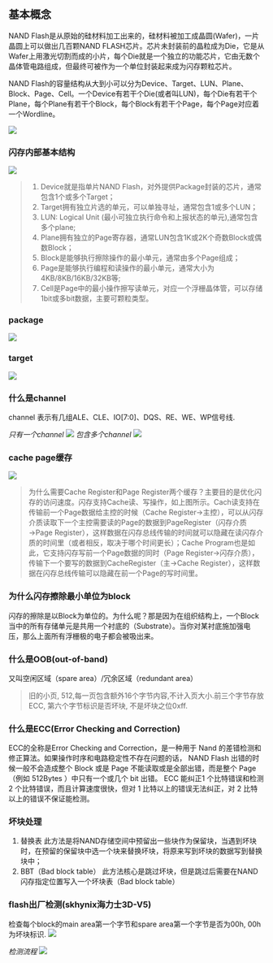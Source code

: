 ## 基本概念
        
NAND Flash是从原始的硅材料加工出来的，硅材料被加工成晶圆(Wafer)，一片晶圆上可以做出几百颗NAND FLASH芯片。芯片未封装前的晶粒成为Die，它是从Wafer上用激光切割而成的小片，每个Die就是一个独立的功能芯片，它由无数个晶体管电路组成，但最终可被作为一个单位封装起来成为闪存颗粒芯片。

NAND Flash的容量结构从大到小可以分为Device、Target、LUN、Plane、Block、Page、Cell。一个Device有若干个Die(或者叫LUN)，每个Die有若干个Plane，每个Plane有若干个Block，每个Block有若干个Page，每个Page对应着一个Wordline。

![](img/chip.png)

### 闪存内部基本结构
![](img/arch.png)

> 1. Device就是指单片NAND Flash，对外提供Package封装的芯片，通常包含1个或多个Target；
> 2. Target拥有独立片选的单元，可以单独寻址，通常包含1或多个LUN；
> 3. LUN: Logical Unit (最小可独立执行命令和上报状态的单元),通常包含多个plane;
> 4. Plane拥有独立的Page寄存器，通常LUN包含1K或2K个奇数Block或偶数Block；
> 5. Block是能够执行擦除操作的最小单元，通常由多个Page组成；
> 6. Page是能够执行编程和读操作的最小单元，通常大小为4KB/8KB/16KB/32KB等;
> 7. Cell是Page中的最小操作擦写读单元，对应一个浮栅晶体管，可以存储1bit或多bit数据，主要可颗粒类型。

### package
![](img/package.png)

### target
![](img/target.png)

### 什么是channel
channel 表示有几组ALE、CLE、IO[7:0]、DQS、RE、WE、WP信号线.

*只有一个channel*
![](img/channel.png)
*包含多个channel*
![](img/multi_channel.png)

### cache page缓存
![](img/page_cache.png)

> 为什么需要Cache Register和Page Register两个缓存？主要目的是优化闪存的访问速度。闪存支持Cache读、写操作，如上图所示。Cach读支持在传输前一个Page数据给主控的时候（Cache Register→主控），可以从闪存介质读取下一个主控需要读的Page的数据到PageRegister（闪存介质→Page Register），这样数据在闪存总线传输的时间就可以隐藏在读闪存介质的时间里（或者相反，取决于哪个时间更长）；Cache Program也是如此，它支持闪存写前一个Page数据的同时（Page Register→闪存介质），传输下一个要写的数据到CacheRegister（主→Cache Register），这样数据在闪存总线传输可以隐藏在前一个Page的写时间里。

### 为什么闪存擦除最小单位为block
闪存的擦除是以Block为单位的。为什么呢？那是因为在组织结构上，一个Block当中的所有存储单元是共用一个衬底的（Substrate）。当你对某衬底施加强电压，那么上面所有浮栅极的电子都会被吸出来。

### 什么是OOB(out-of-band)
又叫空闲区域（spare area）/冗余区域（redundant area）
> 旧的小页, 512,每一页包含额外16个字节内容,不计入页大小.前三个字节存放ECC, 第六个字节标识是否坏块, 不是坏块之位0xff.
### 什么是ECC(Error Checking and Correction)
ECC的全称是Error Checking and Correction，是一种用于 Nand 的差错检测和修正算法。如果操作时序和电路稳定性不存在问题的话， NAND Flash 出错的时候一般不会造成整个 Block 或是 Page 不能读取或是全部出错，而是整个 Page （例如 512Bytes ）中只有一个或几个 bit 出错。 ECC 能纠正1 个比特错误和检测2 个比特错误，而且计算速度很快，但对 1 比特以上的错误无法纠正，对 2 比特以上的错误不保证能检测。

### 坏块处理
1. 替换表
此方法是将NAND存储空间中预留出一些块作为保留块，当遇到坏块时，在预留的保留块中选一个块来替换坏块，将原来写到坏块的数据写到替换块中；
2. BBT（Bad block table）
此方法核心是跳过坏块，但是跳过后需要在NAND闪存指定位置写入一个坏块表（Bad block table）

### flash出厂检测(skhynix海力士3D-V5)
检查每个block的main area第一个字节和spare area第一个字节是否为00h, 00h为坏块标识.
![](img/f1.png)

*检测流程*
![](img/f2.png)